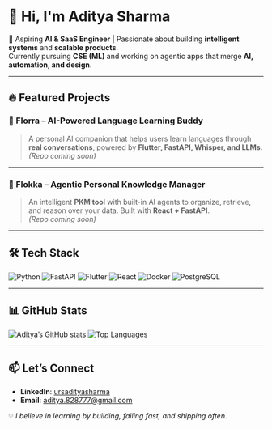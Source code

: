 # 👋 Hi, I'm Aditya Sharma

🚀 Aspiring **AI & SaaS Engineer** | Passionate about building **intelligent systems** and **scalable products**.  
Currently pursuing **CSE (ML)** and working on agentic apps that merge **AI, automation, and design**.

---

## 🔥 Featured Projects

### 🌱 Florra – AI-Powered Language Learning Buddy  
> A personal AI companion that helps users learn languages through **real conversations**, powered by **Flutter, FastAPI, Whisper, and LLMs**.  
*(Repo coming soon)*  

---

### 📂 Flokka – Agentic Personal Knowledge Manager  
> An intelligent **PKM tool** with built-in AI agents to organize, retrieve, and reason over your data. Built with **React + FastAPI**.  
*(Repo coming soon)*  

---

## 🛠️ Tech Stack
![Python](https://img.shields.io/badge/Python-3776AB?logo=python&logoColor=white)
![FastAPI](https://img.shields.io/badge/FastAPI-009688?logo=fastapi&logoColor=white)
![Flutter](https://img.shields.io/badge/Flutter-02569B?logo=flutter&logoColor=white)
![React](https://img.shields.io/badge/React-20232A?logo=react&logoColor=61DAFB)
![Docker](https://img.shields.io/badge/Docker-2496ED?logo=docker&logoColor=white)
![PostgreSQL](https://img.shields.io/badge/PostgreSQL-316192?logo=postgresql&logoColor=white)

---

## 📊 GitHub Stats
![Aditya’s GitHub stats](https://github-readme-stats.vercel.app/api?username=MasterAditya&show_icons=true&theme=radical)
![Top Languages](https://github-readme-stats.vercel.app/api/top-langs/?username=MasterAditya&layout=compact&theme=radical)

---

## 📫 Let’s Connect
- **LinkedIn**: [ursadityasharma](https://linkedin.com/in/ursadityasharma)  
- **Email**: aditya.828777@gmail.com  

💡 *I believe in learning by building, failing fast, and shipping often.*
